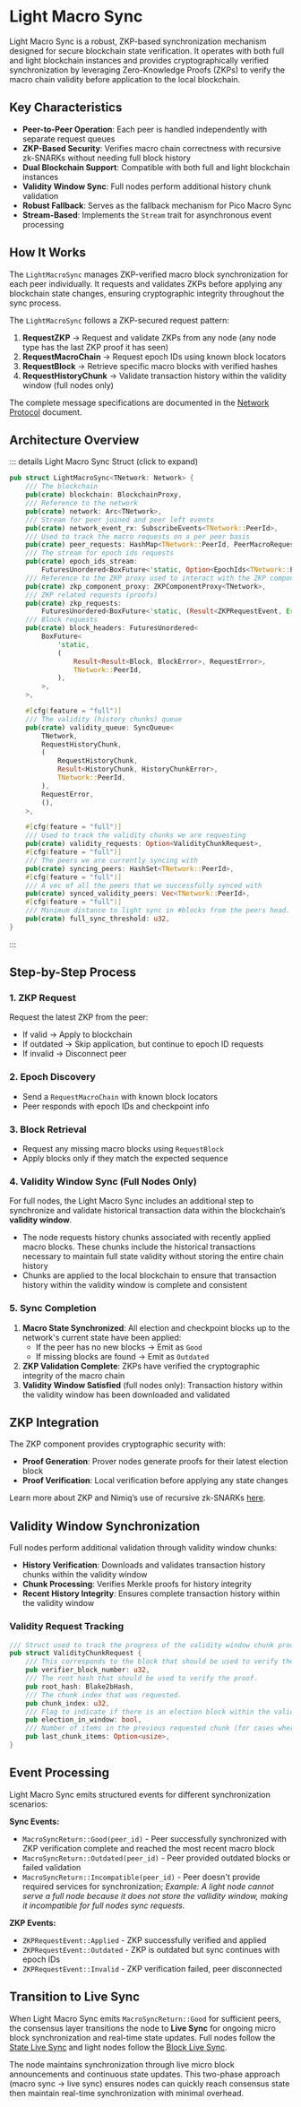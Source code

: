 # Light Macro Sync

Light Macro Sync is a robust, ZKP-based synchronization mechanism designed for secure blockchain state verification. It operates with both full and light blockchain instances and provides cryptographically verified synchronization by leveraging Zero-Knowledge Proofs (ZKPs) to verify the macro chain validity before application to the local blockchain.

## Key Characteristics

- **Peer-to-Peer Operation**: Each peer is handled independently with separate request queues
- **ZKP-Based Security**: Verifies macro chain correctness with recursive zk-SNARKs without needing full block history
- **Dual Blockchain Support**: Compatible with both full and light blockchain instances
- **Validity Window Sync**: Full nodes perform additional history chunk validation
- **Robust Fallback**: Serves as the fallback mechanism for Pico Macro Sync
- **Stream-Based**: Implements the `Stream` trait for asynchronous event processing

## How It Works

The `LightMacroSync` manages ZKP-verified macro block synchronization for each peer individually. It requests and validates ZKPs before applying any blockchain state changes, ensuring cryptographic integrity throughout the sync process.

The `LightMacroSync` follows a ZKP-secured request pattern:

1. **RequestZKP** → Request and validate ZKPs from any node (any node type has the last ZKP proof it has seen)
2. **RequestMacroChain** → Request epoch IDs using known block locators
3. **RequestBlock** → Retrieve specific macro blocks with verified hashes
4. **RequestHistoryChunk** → Validate transaction history within the validity window (full nodes only)

The complete message specifications are documented in the [Network Protocol](../network-protocol) document.

## Architecture Overview

::: details Light Macro Sync Struct (click to expand)

```rust
pub struct LightMacroSync<TNetwork: Network> {
    /// The blockchain
    pub(crate) blockchain: BlockchainProxy,
    /// Reference to the network
    pub(crate) network: Arc<TNetwork>,
    /// Stream for peer joined and peer left events
    pub(crate) network_event_rx: SubscribeEvents<TNetwork::PeerId>,
    /// Used to track the macro requests on a per peer basis
    pub(crate) peer_requests: HashMap<TNetwork::PeerId, PeerMacroRequests>,
    /// The stream for epoch ids requests
    pub(crate) epoch_ids_stream:
        FuturesUnordered<BoxFuture<'static, Option<EpochIds<TNetwork::PeerId>>>>,
    /// Reference to the ZKP proxy used to interact with the ZKP component
    pub(crate) zkp_component_proxy: ZKPComponentProxy<TNetwork>,
    /// ZKP related requests (proofs)
    pub(crate) zkp_requests:
        FuturesUnordered<BoxFuture<'static, (Result<ZKPRequestEvent, Error>, TNetwork::PeerId)>>,
    /// Block requests
    pub(crate) block_headers: FuturesUnordered<
        BoxFuture<
            'static,
            (
                Result<Result<Block, BlockError>, RequestError>,
                TNetwork::PeerId,
            ),
        >,
    >,

    #[cfg(feature = "full")]
    /// The validity (history chunks) queue
    pub(crate) validity_queue: SyncQueue<
        TNetwork,
        RequestHistoryChunk,
        (
            RequestHistoryChunk,
            Result<HistoryChunk, HistoryChunkError>,
            TNetwork::PeerId,
        ),
        RequestError,
        (),
    >,

    #[cfg(feature = "full")]
    /// Used to track the validity chunks we are requesting
    pub(crate) validity_requests: Option<ValidityChunkRequest>,
    #[cfg(feature = "full")]
    /// The peers we are currently syncing with
    pub(crate) syncing_peers: HashSet<TNetwork::PeerId>,
    #[cfg(feature = "full")]
    /// A vec of all the peers that we successfully synced with
    pub(crate) synced_validity_peers: Vec<TNetwork::PeerId>,
    #[cfg(feature = "full")]
    /// Minimum distance to light sync in #blocks from the peers head.
    pub(crate) full_sync_threshold: u32,
}
```

:::

## Step-by-Step Process

### 1. ZKP Request

Request the latest ZKP from the peer:

- If valid → Apply to blockchain
- If outdated → Skip application, but continue to epoch ID requests
- If invalid → Disconnect peer

### 2. Epoch Discovery

- Send a `RequestMacroChain` with known block locators
- Peer responds with epoch IDs and checkpoint info

### 3. Block Retrieval

- Request any missing macro blocks using `RequestBlock`
- Apply blocks only if they match the expected sequence

### 4. Validity Window Sync (Full Nodes Only)

For full nodes, the Light Macro Sync includes an additional step to synchronize and validate historical transaction data within the blockchain’s **validity window**.

- The node requests history chunks associated with recently applied macro blocks. These chunks include the historical transactions necessary to maintain full state validity without storing the entire chain history
- Chunks are applied to the local blockchain to ensure that transaction history within the validity window is complete and consistent

### 5. Sync Completion

1. **Macro State Synchronized**: All election and checkpoint blocks up to the network's current state have been applied:
    - If the peer has no new blocks → Emit as `Good`
    - If missing blocks are found → Emit as `Outdated`
2. **ZKP Validation Complete**: ZKPs have verified the cryptographic integrity of the macro chain
3. **Validity Window Satisfied** (full nodes only): Transaction history within the validity window has been downloaded and validated

## ZKP Integration

The ZKP component provides cryptographic security with:

- **Proof Generation**: Prover nodes generate proofs for their latest election block
- **Proof Verification**: Local verification before applying any state changes

Learn more about ZKP and Nimiq’s use of recursive zk-SNARKs [here](/protocol/zkp/ZKP-and-recursive-SNARKs).

## Validity Window Synchronization

Full nodes perform additional validation through validity window chunks:

- **History Verification**: Downloads and validates transaction history chunks within the validity window
- **Chunk Processing**: Verifies Merkle proofs for history integrity
- **Recent History Integrity**: Ensures complete transaction history within the validity window

### Validity Request Tracking

```rust
/// Struct used to track the progress of the validity window chunk process.
pub struct ValidityChunkRequest {
    /// This corresponds to the block that should be used to verify the proof.
    pub verifier_block_number: u32,
    /// The root hash that should be used to verify the proof.
    pub root_hash: Blake2bHash,
    /// The chunk index that was requested.
    pub chunk_index: u32,
    /// Flag to indicate if there is an election block within the validity window
    pub election_in_window: bool,
    /// Number of items in the previous requested chunk (for cases where we adopt a new macro head)
    pub last_chunk_items: Option<usize>,
}
```

## Event Processing

Light Macro Sync emits structured events for different synchronization scenarios:

**Sync Events:**

- `MacroSyncReturn::Good(peer_id)` - Peer successfully synchronized with ZKP verification complete and reached the most recent macro block
- `MacroSyncReturn::Outdated(peer_id)` - Peer provided outdated blocks or failed validation
- `MacroSyncReturn::Incompatible(peer_id)` - Peer doesn't provide required services for synchronization; _Example: A light node cannot serve a full node because it does not store the vallidity window, making it incompatible for full nodes sync requests._

**ZKP Events:**

- `ZKPRequestEvent::Applied` - ZKP successfully verified and applied
- `ZKPRequestEvent::Outdated` - ZKP is outdated but sync continues with epoch IDs
- `ZKPRequestEvent::Invalid` - ZKP verification failed, peer disconnected

## **Transition to Live Sync**

When Light Macro Sync emits `MacroSyncReturn::Good` for sufficient peers, the consensus layer transitions the node to **Live Sync** for ongoing micro block synchronization and real-time state updates. Full nodes follow the [State Live Sync](../live-sync/state-live-sync.md) and light nodes follow the [Block Live Sync](../live-sync/block-live-sync.md).

The node maintains synchronization through live micro block announcements and continuous state updates. This two-phase approach (macro sync → live sync) ensures nodes can quickly reach consensus state then maintain real-time synchronization with minimal overhead.
